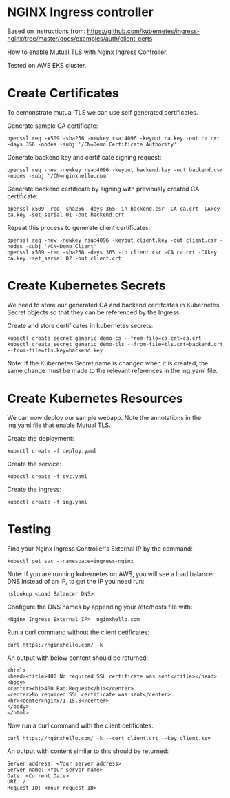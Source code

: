 # NGINX Ingress controller
Based on instructions from: https://github.com/kubernetes/ingress-nginx/tree/master/docs/examples/auth/client-certs

How to enable Mutual TLS with Nginx Ingress Controller.

Tested on AWS EKS cluster.

# Create Certificates

To demonstrate mutual TLS we can use self generated certificates.

Generate sample CA certificate:
```
openssl req -x509 -sha256 -newkey rsa:4096 -keyout ca.key -out ca.crt -days 356 -nodes -subj '/CN=Demo Certificate Authority'
```

Generate backend key and certificate signing request:
```
openssl req -new -newkey rsa:4096 -keyout backend.key -out backend.csr -nodes -subj '/CN=nginxhello.com'
```

Generate backend certificate by signing with previously created CA certificate:
```
openssl x509 -req -sha256 -days 365 -in backend.csr -CA ca.crt -CAkey ca.key -set_serial 01 -out backend.crt
```

Repeat this process to generate client certificates:
```
openssl req -new -newkey rsa:4096 -keyout client.key -out client.csr -nodes -subj '/CN=Demo Client'
openssl x509 -req -sha256 -days 365 -in client.csr -CA ca.crt -CAkey ca.key -set_serial 02 -out client.crt
```

# Create Kubernetes Secrets

We need to store our generated CA and backend certifcates in Kubernetes Secret objects so that they can be referenced by the Ingress.

Create and store certificates in kubernetes secrets:
```
kubectl create secret generic demo-ca --from-file=ca.crt=ca.crt
kubectl create secret generic demo-tls --from-file=tls.crt=backend.crt --from-file=tls.key=backend.key
```

Note: If the Kubernetes Secret name is changed when it is created, the same change must be made to the relevant references in the ing.yaml file.

# Create Kubernetes Resources

We can now deploy our sample webapp. Note the annotations in the ing.yaml file that enable Mutual TLS.

Create the deployment:
```
kubectl create -f deploy.yaml
```

Create the service:
```
kubectl create -f svc.yaml
```

Create the ingress:
```
kubectl create -f ing.yaml
```

# Testing

Find your Nginx Ingress Controller's External IP by the command:
```
kubectl get svc --namespace=ingress-nginx
```

Note: If you are running kubernetes on AWS, you will see a load balancer DNS instead of an IP, to get the IP you need run:
```
nslookup <Load Balancer DNS>

```
Configure the DNS names by appending your /etc/hosts file with:
```
<Nginx Ingress External IP>  nginxhello.com
```

Run a curl command without the client cetificates:
```
curl https://nginxhello.com/ -k
```

An output with below content should be returned:
```
<html>
<head><title>400 No required SSL certificate was sent</title></head>
<body>
<center><h1>400 Bad Request</h1></center>
<center>No required SSL certificate was sent</center>
<hr><center>nginx/1.15.8</center>
</body>
</html>
```

Now run a curl command with the client cetificates: 
```
curl https://nginxhello.com/ -k --cert client.crt --key client.key
```

An output with content similar to this should be returned:
```
Server address: <Your server address>
Server name: <Your server name>
Date: <Current Date>
URI: /
Request ID: <Your request ID>

```

